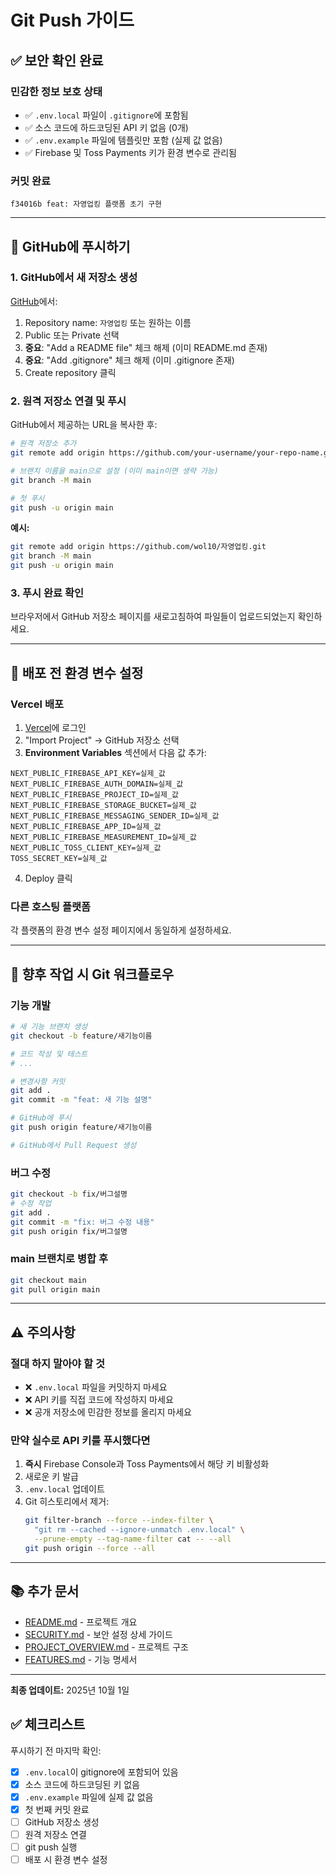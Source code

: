 # Git Push 가이드

## ✅ 보안 확인 완료

### 민감한 정보 보호 상태
- ✅ `.env.local` 파일이 `.gitignore`에 포함됨
- ✅ 소스 코드에 하드코딩된 API 키 없음 (0개)
- ✅ `.env.example` 파일에 템플릿만 포함 (실제 값 없음)
- ✅ Firebase 및 Toss Payments 키가 환경 변수로 관리됨

### 커밋 완료
```
f34016b feat: 자영업킹 플랫폼 초기 구현
```

---

## 🚀 GitHub에 푸시하기

### 1. GitHub에서 새 저장소 생성

[GitHub](https://github.com/new)에서:
1. Repository name: `자영업킹` 또는 원하는 이름
2. Public 또는 Private 선택
3. **중요**: "Add a README file" 체크 해제 (이미 README.md 존재)
4. **중요**: "Add .gitignore" 체크 해제 (이미 .gitignore 존재)
5. Create repository 클릭

### 2. 원격 저장소 연결 및 푸시

GitHub에서 제공하는 URL을 복사한 후:

```bash
# 원격 저장소 추가
git remote add origin https://github.com/your-username/your-repo-name.git

# 브랜치 이름을 main으로 설정 (이미 main이면 생략 가능)
git branch -M main

# 첫 푸시
git push -u origin main
```

**예시:**
```bash
git remote add origin https://github.com/wol10/자영업킹.git
git branch -M main
git push -u origin main
```

### 3. 푸시 완료 확인

브라우저에서 GitHub 저장소 페이지를 새로고침하여 파일들이 업로드되었는지 확인하세요.

---

## 🔐 배포 전 환경 변수 설정

### Vercel 배포

1. [Vercel](https://vercel.com)에 로그인
2. "Import Project" → GitHub 저장소 선택
3. **Environment Variables** 섹션에서 다음 값 추가:

```
NEXT_PUBLIC_FIREBASE_API_KEY=실제_값
NEXT_PUBLIC_FIREBASE_AUTH_DOMAIN=실제_값
NEXT_PUBLIC_FIREBASE_PROJECT_ID=실제_값
NEXT_PUBLIC_FIREBASE_STORAGE_BUCKET=실제_값
NEXT_PUBLIC_FIREBASE_MESSAGING_SENDER_ID=실제_값
NEXT_PUBLIC_FIREBASE_APP_ID=실제_값
NEXT_PUBLIC_FIREBASE_MEASUREMENT_ID=실제_값
NEXT_PUBLIC_TOSS_CLIENT_KEY=실제_값
TOSS_SECRET_KEY=실제_값
```

4. Deploy 클릭

### 다른 호스팅 플랫폼

각 플랫폼의 환경 변수 설정 페이지에서 동일하게 설정하세요.

---

## 📝 향후 작업 시 Git 워크플로우

### 기능 개발
```bash
# 새 기능 브랜치 생성
git checkout -b feature/새기능이름

# 코드 작성 및 테스트
# ...

# 변경사항 커밋
git add .
git commit -m "feat: 새 기능 설명"

# GitHub에 푸시
git push origin feature/새기능이름

# GitHub에서 Pull Request 생성
```

### 버그 수정
```bash
git checkout -b fix/버그설명
# 수정 작업
git add .
git commit -m "fix: 버그 수정 내용"
git push origin fix/버그설명
```

### main 브랜치로 병합 후
```bash
git checkout main
git pull origin main
```

---

## ⚠️ 주의사항

### 절대 하지 말아야 할 것
- ❌ `.env.local` 파일을 커밋하지 마세요
- ❌ API 키를 직접 코드에 작성하지 마세요
- ❌ 공개 저장소에 민감한 정보를 올리지 마세요

### 만약 실수로 API 키를 푸시했다면
1. **즉시** Firebase Console과 Toss Payments에서 해당 키 비활성화
2. 새로운 키 발급
3. `.env.local` 업데이트
4. Git 히스토리에서 제거:
   ```bash
   git filter-branch --force --index-filter \
     "git rm --cached --ignore-unmatch .env.local" \
     --prune-empty --tag-name-filter cat -- --all
   git push origin --force --all
   ```

---

## 📚 추가 문서

- [README.md](../README.md) - 프로젝트 개요
- [SECURITY.md](./SECURITY.md) - 보안 설정 상세 가이드
- [PROJECT_OVERVIEW.md](./PROJECT_OVERVIEW.md) - 프로젝트 구조
- [FEATURES.md](./FEATURES.md) - 기능 명세서

---

**최종 업데이트:** 2025년 10월 1일

## ✅ 체크리스트

푸시하기 전 마지막 확인:
- [x] `.env.local`이 gitignore에 포함되어 있음
- [x] 소스 코드에 하드코딩된 키 없음
- [x] `.env.example` 파일에 실제 값 없음
- [x] 첫 번째 커밋 완료
- [ ] GitHub 저장소 생성
- [ ] 원격 저장소 연결
- [ ] git push 실행
- [ ] 배포 시 환경 변수 설정
